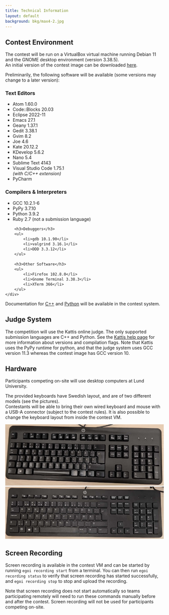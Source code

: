 ```yaml
---
title: Technical Information
layout: default
background: bkg/max4-2.jpg
---
```


## Contest Environment

The contest will be run on a VirtualBox virtual machine running Debian 11 and the GNOME desktop environment (version 3.38.5).<br>
An initial version of the contest image can be downloaded [here](https://lfs.schmidb.ch/egoi/CGTa46wwOMn9cp47Djp7gQ/egoi23-vm-20230423.ova).

Preliminarily, the following software will be available (some versions may change to a later version):

<div class="columns-outer">
	<div class="columns-inner">
		<h3>Text Editors</h3>
		<ul>
			<li>Atom 1.60.0</li>
			<li>Code::Blocks 20.03</li>
			<li>Eclipse 2022-11</li>
			<li>Emacs 27.1</li>
			<li>Geany 1.37.1</li>
			<li>Gedit 3.38.1</li>
			<li>Gvim 8.2</li>
			<li>Joe 4.6</li>
			<li>Kate 20.12.2</li>
			<li>KDevelop 5.6.2</li>
			<li>Nano 5.4</li>
			<li>Sublime Text 4143</li>
			<li>Visual Studio Code 1.75.1<br><em>(with C/C++ extension)</em></li>
			<li>PyCharm</li>
		</ul>
	</div>
	<div class="columns-inner">
		<h3>Compilers & Interpreters</h3>
		<ul>
			<li>GCC 10.2.1-6</li>
			<li>PyPy 3.7.10</li>
			<li>Python 3.9.2</li>
			<li>Ruby 2.7 <span class="fl">(not a submission language)</span></li>
		</ul>

		<h3>Debuggers</h3>
		<ul>
			<li>gdb 10.1.90</li>
			<li>valgrind 3.16.1</li>
			<li>DDD 3.3.12</li>
		</ul>

		<h3>Other Software</h3>
		<ul>
			<li>Firefox 102.8.0</li>
			<li>Gnome Terminal 3.38.3</li>
			<li>XTerm 366</li>
		</ul>
	</div>
</div>

Documentation for <a href="https://en.cppreference.com" target="_blank">C++</a> and <a href="https://docs.python.org/3.8/" target="_blank">Python</a> will be available in the contest system.

<div class="hr"></div>

## Judge System
The competition will use the Kattis online judge. The only supported submission languages are C++ and Python. See the <a href="https://open.kattis.com/help" target="_blank">Kattis help page</a> for more information about versions and compilation flags. Note that Kattis uses the PyPy runtime for python, and that the judge system uses GCC version 11.3 whereas the contest image has GCC version 10.

<div class="hr"></div>

## Hardware

Participants competing on-site will use desktop computers at Lund University.

The provided keyboards have Swedish layout, and are of two different models (see the pictures).<br>
Contestants will be able to bring their own wired keyboard and mouse with a USB-A connector (subject to the contest rules).
It is also possible to change the keyboard layout from inside the contest VM.

<img src="/assets/images/keyboard1.jpg" style="max-width: 100%;">
<img src="/assets/images/keyboard2.jpg" style="max-width: 100%;">

<div class="hr"></div>

## Screen Recording

Screen recording is available in the contest VM and can be started by running `egoi recording start` from a terminal.
You can then run `egoi recording status` to verify that screen recording has started successfully, and `egoi recording stop` to stop and upload the recording.

Note that screen recording does not start automatically so teams participating remotely will need to run these commands manually before and after the contest. Screen recording will not be used for participants competing on-site.
